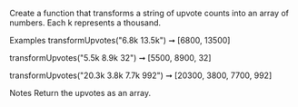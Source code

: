 Create a function that transforms a string of upvote counts into an array of numbers. Each k represents a thousand.

Examples
transformUpvotes("6.8k 13.5k") ➞ [6800, 13500]

transformUpvotes("5.5k 8.9k 32") ➞ [5500, 8900, 32]

transformUpvotes("20.3k 3.8k 7.7k 992") ➞ [20300, 3800, 7700, 992]

Notes
Return the upvotes as an array.